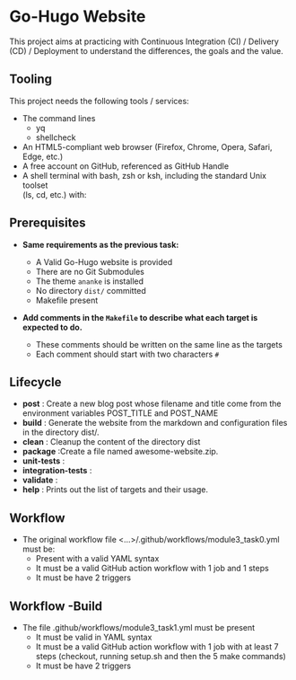 # Go-Hugo Website

This project aims at practicing with Continuous Integration (CI) / Delivery (CD)
/ Deployment to understand the differences, the goals and the value.

## Tooling

This project needs the following tools /
services:

- The command lines
  - yq
  - shellcheck
- An HTML5-compliant web browser (Firefox, Chrome, Opera, Safari, Edge, etc.)
- A free account on GitHub, referenced as GitHub Handle
- A shell terminal with bash, zsh or ksh, including the standard Unix toolset \
(ls, cd, etc.) with:

## Prerequisites

- **Same requirements as the previous task:**

  - A Valid Go-Hugo website is provided
  - There are no Git Submodules
  - The theme  `ananke`  is installed
  - No directory  `dist/`  committed
  - Makefile present
- **Add comments in the  `Makefile`  to describe
      what each target is expected to do.**

  - These comments should be written on the same line as the targets
  - Each comment should start with two characters  `#`

## Lifecycle

- **post** : Create a new blog post whose filename and title come
     from the environment variables POST_TITLE and POST_NAME
- **build** : Generate the website from the markdown and configuration
    files in the directory dist/.
- **clean** : Cleanup the content of the directory dist
- **package** :Create a file named awesome-website.zip.
- **unit-tests** :
- **integration-tests** :
- **validate** :
- **help** : Prints out the list of targets and their usage.

## Workflow

- The original workflow file <...>/.github/workflows/module3_task0.yml must be:
  - Present with a valid YAML syntax
  - It must be a valid GitHub action workflow with 1 job and 1 steps
  - It must be have 2 triggers

## Workflow -Build

- The file .github/workflows/module3_task1.yml must be present
  - It must be valid in YAML syntax
  - It must be a valid GitHub action workflow with 1 job with at least 7
    steps (checkout, running setup.sh and then the 5 make commands)
  - It must be have 2 triggers
